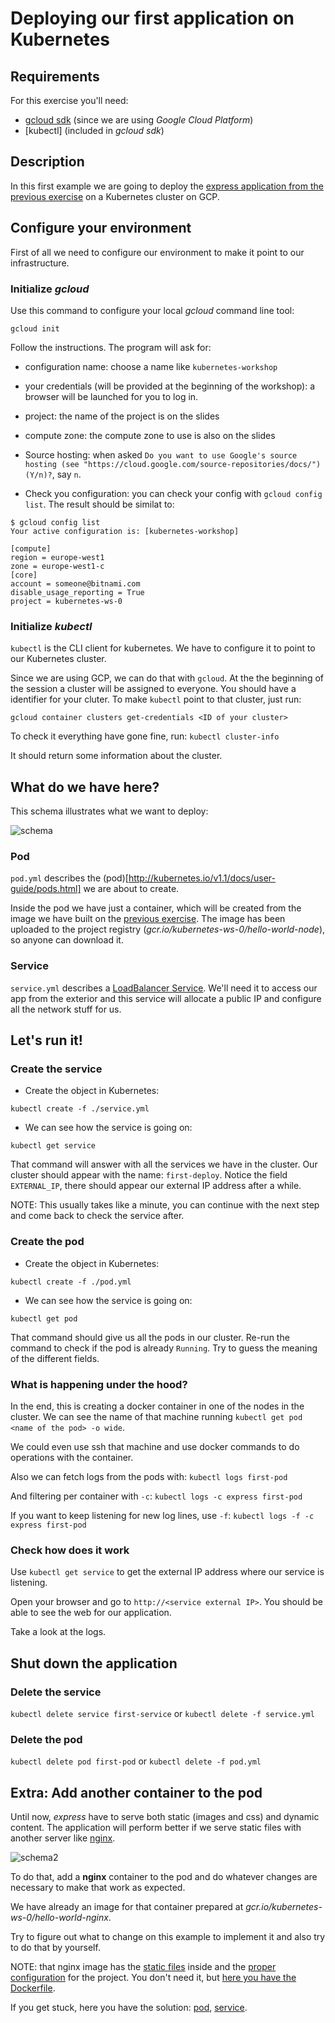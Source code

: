 # Deploying our first application on Kubernetes

## Requirements

For this exercise you'll need:

- [gcloud sdk](https://bitnami.com/tools/cloud/google) (since we are using _Google Cloud Platform_)
- [kubectl] (included in _gcloud sdk_)

## Description

In this first example we are going to deploy the [express application from the previous exercise](../0_stacksmith/) on a Kubernetes cluster on GCP.

## Configure your environment

First of all we need to configure our environment to make it point to our infrastructure.

### Initialize _gcloud_

Use this command to configure your local _gcloud_ command line tool:

`gcloud init`

Follow the instructions. The program will ask for:

- configuration name: choose a name like `kubernetes-workshop`

- your credentials (will be provided at the beginning of the workshop): a browser will be launched for you to log in.

- project: the name of the project is on the slides

- compute zone: the compute zone to use is also on the slides

- Source hosting: when asked `Do you want to use Google's source hosting (see "https://cloud.google.com/source-repositories/docs/") (Y/n)?`, say `n`.

- Check you configuration: you can check your config with `gcloud config list`. The result should be similat to:

```
$ gcloud config list
Your active configuration is: [kubernetes-workshop]

[compute]
region = europe-west1
zone = europe-west1-c
[core]
account = someone@bitnami.com
disable_usage_reporting = True
project = kubernetes-ws-0
```

### Initialize _kubectl_

`kubectl` is the CLI client for kubernetes. We have to configure it to point to our Kubernetes cluster.

Since we are using GCP, we can do that with `gcloud`. At the the beginning of the session a cluster will be assigned to everyone. You should have a identifier for your cluter. To make `kubectl` point to that cluster, just run:

`gcloud container clusters get-credentials <ID of your cluster>`

To check it everything have gone fine, run: `kubectl cluster-info`

It should return some information about the cluster.

## What do we have here?

This schema illustrates what we want to deploy:

![schema](./resources/schema.png)

### Pod

`pod.yml` describes the (pod)[http://kubernetes.io/v1.1/docs/user-guide/pods.html] we are about to create.

Inside the pod we have just a container, which will be created from the image we have built on the [previous exercise](../0_stacksmith/). The image has been uploaded to the project registry (_gcr.io/kubernetes-ws-0/hello-world-node_), so anyone can download it.

### Service

`service.yml` describes a [LoadBalancer Service](http://kubernetes.io/v1.1/docs/user-guide/services.html#type-loadbalancer). We'll need it to access our app from the exterior and this service will allocate a public IP and configure all the network stuff for us.

## Let's run it!


### Create the service

- Create the object in Kubernetes:

`kubectl create -f ./service.yml`

- We can see how the service is going on:

`kubectl get service`

That command will answer with all the services we have in the cluster. Our cluster should appear with the name: `first-deploy`. Notice the field `EXTERNAL_IP`, there should appear our external IP address after a while.

NOTE: This usually takes like a minute, you can continue with the next step and come back to check the service after.

### Create the pod

- Create the object in Kubernetes:

`kubectl create -f ./pod.yml`

- We can see how the service is going on:

`kubectl get pod`

That command should give us all the pods in our cluster. Re-run the command to check if the pod is already `Running`. Try to guess the meaning of the different fields.


### What is happening under the hood?

In the end, this is creating a docker container in one of the nodes in the cluster. We can see the name of that machine running `kubectl get pod <name of the pod> -o wide`.

We could even use ssh that machine and use docker commands to do operations with the container.

Also we can fetch logs from the pods with: `kubectl logs first-pod`

And filtering per container with `-c`: `kubectl logs -c express first-pod`

If you want to keep listening for new log lines, use `-f`: `kubectl logs -f -c express first-pod`

### Check how does it work

Use `kubectl get service` to get the external IP address where our service is listening.

Open your browser and go to `http://<service external IP>`. You should be able to see the web for our application.

Take a look at the logs.

## Shut down the application

### Delete the service

`kubectl delete service first-service` or `kubectl delete -f service.yml`

### Delete the pod

`kubectl delete pod first-pod` or `kubectl delete -f pod.yml`


## Extra: Add another container to the pod

Until now, _express_ have to serve both static (images and css) and dynamic content. The application will perform better if we serve static files with another server like [nginx](http://nginx.org/).

![schema2](./resources/schema2.png)

To do that, add a __nginx__ container to the pod and do whatever changes are necessary to make that work as expected.

We have already an image for that container prepared at _gcr.io/kubernetes-ws-0/hello-world-nginx_.

Try to figure out what to change on this example to implement it and also try to do that by yourself.

NOTE: that nginx image has the [static files](../0_stacksmith/public) inside and the [proper configuration](../0_stacksmith/extra) for the project. You don't need it, but [here you have the Dockerfile](https://github.com/bitnami/kubernetes-workshop/blob/you-are-not-here/hands-on/0_stacksmith/Dockerfile.statics).

If you get stuck, here you have the solution: [pod](https://github.com/bitnami/kubernetes-workshop/blob/you-are-not-here/hands-on/1_first_deploy/pod_2.yml), [service](https://github.com/bitnami/kubernetes-workshop/blob/you-are-not-here/hands-on/1_first_deploy/service_2.yml).
